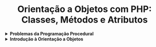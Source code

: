 <h1 align="center">Orientação a Objetos com PHP: Classes, Métodos e Atributos</h1>

<details>
  <summary><strong>Problemas da Programação Procedural</strong></summary>
  <br/>
  <ul>
    <li><a href="https://github.com/lucasrmagalhaes/learning-php/blob/main/php-orientacao-objetos/conta-old.php">Definição explícita de dados</a></li>
  </ul>
</details>

<details>
  <summary><strong>Introdução à Orientação a Objetos</strong></summary>
  <br/>
  <ul>
    <li><a href="https://github.com/lucasrmagalhaes/learning-php/blob/main/php-orientacao-objetos/src/conta.php">Introdução</a></li>
  </ul>
  <p align="justify">
    Classe é a forma de bolo. Objeto é o bolo em si. Quando criamos uma variável a partir de uma classe, estamos criando um objeto, e a classe é apenas o tipo deste objeto.
  </p>
  <pre>
  php -a para acessar o terminal interativo do PHP e realizar alguns testes:

  require 'src/Conta.php';
  $primeiraConta = new Conta();
  $primeiraConta->saldo = 200;
  $primeiraConta->cpfTitular = '123.456.789-10';
  $primeiraConta->nomeTitular = 'Vinicius Dias';
  var_dump($primeiraConta); // Verifique que o objeto já possui os dados necessários de uma conta criada
  $segundaConta = new Conta();
  $segundaConta->cpfTitular = '987.654.321-10';
  $segundaConta->nomeTitular = 'Patricia';
  $segundaConta->saldo = 1500;
  var_dump($primeiraConta); // Verifique que o objeto não teve seus valores alterados
  var_dump($segundaConta); // Note que este objeto possui os valores da segunda conta criada
  </pre>
</details>